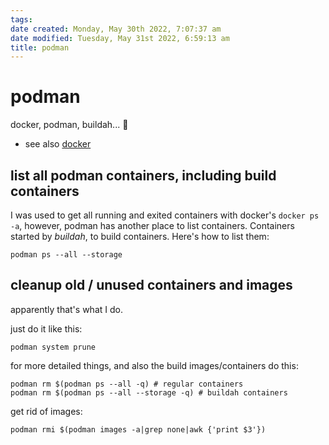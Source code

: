 ```yaml
---
tags: 
date created: Monday, May 30th 2022, 7:07:37 am
date modified: Tuesday, May 31st 2022, 6:59:13 am
title: podman
---
```


# podman

docker, podman, buildah... 👋

- see also [docker](/man/docker)

## list all podman containers, including build containers

I was used to get all running and exited containers with docker's `docker ps -a`, however, podman has another place to list containers. Containers started by *buildah*, to build containers. Here's how to list them:

```
podman ps --all --storage
```

## cleanup old / unused containers and images

apparently that's what I do.

just do it like this:

```shell
podman system prune
```

for more detailed things, and also the build images/containers do this:

```shell
podman rm $(podman ps --all -q) # regular containers
podman rm $(podman ps --all --storage -q) # buildah containers
```

get rid of images:

```shell
podman rmi $(podman images -a|grep none|awk {'print $3'})
```
